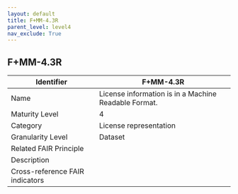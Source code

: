 ```yaml
---
layout: default
title: F+MM-4.3R
parent_level: level4
nav_exclude: True
---
```


## F+MM-4.3R

| Identifier | F+MM-4.3R |
| --------- | -----------|
| Name | License information is in a Machine Readable Format. |
| Maturity Level | 4 |
| Category | License representation |
| Granularity Level | Dataset |
| Related FAIR Principle | |
| Description | |
| Cross-reference FAIR indicators | |

